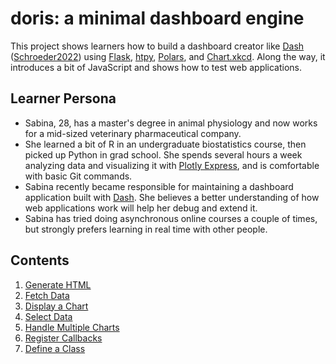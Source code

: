 # doris: a minimal dashboard engine

This project shows learners how to build a dashboard creator like [Dash][dash]
([Schroeder2022](b:Schroeder2022))
using [Flask][flask],
[htpy][htpy],
[Polars][polars],
and [Chart.xkcd][chartxkcd].
Along the way,
it introduces a bit of JavaScript
and shows how to test web applications.

## Learner Persona

-   Sabina, 28, has a master's degree in animal physiology
    and now works for a mid-sized veterinary pharmaceutical company.
-   She learned a bit of R in an undergraduate biostatistics course,
    then picked up Python in grad school.
    She spends several hours a week analyzing data
    and visualizing it with [Plotly Express][plotly-express],
    and is comfortable with basic Git commands.
-   Sabina recently became responsible for maintaining a dashboard application built with [Dash][dash].
    She believes a better understanding of how web applications work
    will help her debug and extend it.
-   Sabina has tried doing asynchronous online courses a couple of times,
    but strongly prefers learning in real time with other people.

## Contents

1.  [Generate HTML](./01_html/index.md)
1.  [Fetch Data](./02_fetch/index.md)
1.  [Display a Chart](./03_chart/index.md)
1.  [Select Data](./04_select/index.md)
1.  [Handle Multiple Charts](./05_multi/index.md)
1.  [Register Callbacks](./06_register/index.md)
1.  [Define a Class](./07_class/index.md)

[chartxkcd]: https://timqian.com/chart.xkcd/
[dash]: https://dash.plotly.com/
[flask]: https://flask.palletsprojects.com/
[htpy]: https://htpy.dev/
[plotly-express]: https://plotly.com/python-api-reference/index.html
[polars]: https://pola.rs/
